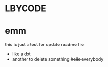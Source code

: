 # LBYCODE
emm
====
this is just a test for update readme file
* like a dot
* another
to delete something ~~hello~~ everybody
